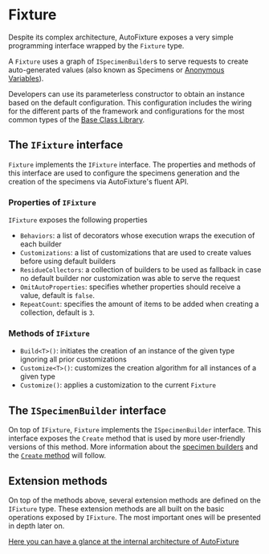 # Fixture

Despite its complex architecture, AutoFixture exposes a very simple programming interface wrapped by the `Fixture` type.

A `Fixture` uses a graph of `ISpecimenBuilder`s to serve requests to create auto-generated values \(also known as Specimens or [Anonymous Variables](http://blogs.msdn.com/b/ploeh/archive/2008/11/17/anonymous-variables.aspx)\).

Developers can use its parameterless constructor to obtain an instance based on the default configuration. This configuration includes the wiring for the different parts of the framework and configurations for the most common types of the [Base Class Library](https://docs.microsoft.com/en-us/dotnet/standard/framework-libraries#base-class-libraries).

## The `IFixture` interface

`Fixture` implements the `IFixture` interface. The properties and methods of this interface are used to configure the specimens generation and the creation of the specimens via AutoFixture's fluent API.

### Properties of `IFixture`

`IFixture` exposes the following properties

* `Behaviors`: a list of decorators whose execution wraps the execution of each builder
* `Customizations`: a list of customizations that are used to create values before using default builders
* `ResidueCollectors`: a collection of builders to be used as fallback in case no default builder nor customization was able to serve the request
* `OmitAutoProperties`: specifies whether properties should receive a value, default is `false`.
* `RepeatCount`: specifies the amount of items to be added when creating a collection, default is `3`.

### Methods of `IFixture`

* `Build<T>()`: initiates the creation of an instance of the given type ignoring all prior customizations
* `Customize<T>()`: customizes the creation algorithm for all instances of a given type 
* `Customize()`: applies a customization to the current `Fixture`

## The `ISpecimenBuilder` interface

On top of `IFixture`, `Fixture` implements the `ISpecimenBuilder` interface. This interface exposes the `Create` method that is used by more user-friendly versions of this method. More information about the [specimen builders](./expanding-autofixture.md) and the [`Create` method](./create-and-build.md) will follow.

## Extension methods

On top of the methods above, several extension methods are defined on the `IFixture` type. These extension methods are all built on the basic operations exposed by `IFixture`. The most important ones will be presented in depth later on.

[Here you can have a glance at the internal architecture of AutoFixture](https://github.com/AutoFixture/AutoFixture/wiki/Internal-Architecture)

